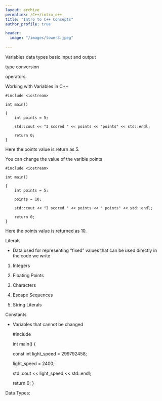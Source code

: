 ```yaml
---
layout: archive
permalink: /C++/intro_c++
title: "Intro to C++ Concepts"
author_profile: true

header:
  image: "/images/tower3.jpeg"
  
---
```


Variables
data types
basic input and output

type conversion

operators



Working with Variables in C++

    #include <iostream>

    int main()

    {
        int points = 5;

        std::cout << "I scored " << points << "points" << std::endl;

        return 0;
    }

Here the points value is return as 5.

You can change the value of the varible points

    #include <iostream>

    int main()

    {
        int points = 5;

        points = 10;

        std::cout << "I scored " << points << " points" << std::endl;

        return 0;
    }

Here the points value is returned as 10.


Literals

-	Data used for representing “fixed”  values that can be used directly in the code we write

1. Integers

2. Floating Points

3. Characters

4. Escape Sequences

5. String Literals






 







Constants

-	Variables that cannot be changed 


    #include <iostream>


    int main() {

    const int light_speed = 299792458;

    light_speed = 2400;

    std::cout << light_speed << std::endl;

    return 0;
    }

Data Types:

